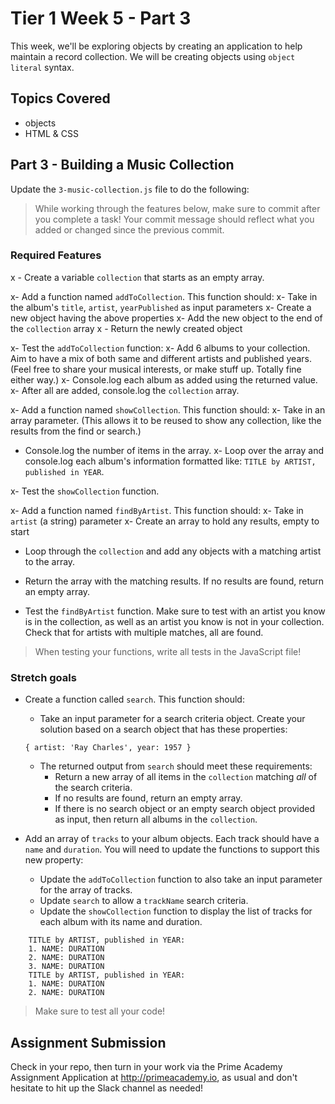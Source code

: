 # Tier 1 Week 5 - Part 3

This week, we'll be exploring objects by creating an application to help maintain a record collection. We will be creating objects using `object literal` syntax.

## Topics Covered

- objects
- HTML & CSS

## Part 3 - Building a Music Collection

Update the `3-music-collection.js` file to do the following:

> While working through the features below, make sure to commit after you complete a task! Your commit message should reflect what you added or changed since the previous commit.

### Required Features

x - Create a variable `collection` that starts as an empty array.

x- Add a function named `addToCollection`. This function should:
  x- Take in the album's `title`, `artist`, `yearPublished` as input parameters
  x- Create a new object having the above properties
  x- Add the new object to the end of the `collection` array
 x - Return the newly created object

x- Test the `addToCollection` function:
  x- Add 6 albums to your collection. Aim to have a mix of both same and different artists and published years. (Feel free to share your musical interests, or make stuff up. Totally fine either way.)
  x- Console.log each album as added using the returned value.
  x- After all are added, console.log the `collection` array.

x- Add a function named `showCollection`. This function should:
  x- Take in an array parameter. (This allows it to be reused to show any collection, like the results from the find or search.)
  - Console.log the number of items in the array.
  x- Loop over the array and console.log each album's information formatted like: `TITLE by ARTIST, published in YEAR`.

x- Test the `showCollection` function.

x- Add a function named `findByArtist`. This function should:
  x- Take in `artist` (a string) parameter
  x- Create an array to hold any results, empty to start
  - Loop through the `collection` and add any objects with a matching artist to the array.
  - Return the array with the matching results. If no results are found, return an empty array.

- Test the `findByArtist` function. Make sure to test with an artist you know is in the collection, as well as an artist you know is not in your collection. Check that for artists with multiple matches, all are found.

> When testing your functions, write all tests in the JavaScript file!


### Stretch goals

- Create a function called `search`. This function should:
  - Take an input parameter for a search criteria object. Create your solution based on a search object that has these properties:
  ```
  { artist: 'Ray Charles', year: 1957 }
  ```
  - The returned output from `search` should meet these requirements:
    - Return a new array of all items in the `collection` matching *all* of the search criteria.
    - If no results are found, return an empty array.
    - If there is no search object or an empty search object provided as input, then return all albums in the `collection`.

- Add an array of `tracks` to your album objects. Each track should have a `name` and `duration`. You will need to update the functions to support this new property:
  - Update the `addToCollection` function to also take an input parameter for the array of tracks.
  - Update `search` to allow a `trackName` search criteria.
  - Update the `showCollection` function to display the list of tracks for each album with its name and duration.
```
    TITLE by ARTIST, published in YEAR:
    1. NAME: DURATION
    2. NAME: DURATION
    3. NAME: DURATION
    TITLE by ARTIST, published in YEAR:
    1. NAME: DURATION
    2. NAME: DURATION
```

> Make sure to test all your code!



## Assignment Submission
Check in your repo, then turn in your work via the Prime Academy Assignment Application at http://primeacademy.io, as usual and don't hesitate to hit up the Slack channel as needed!
